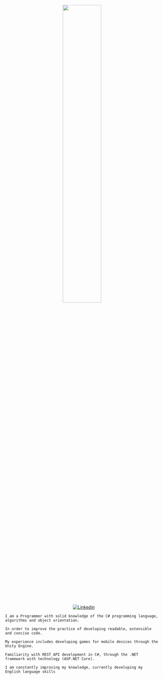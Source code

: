 <p align="center"><img width=50% src="https://media.giphy.com/media/IThjAlJnD9WNO/giphy.gif"></p>
 
 <p align="center">
    &nbsp;&nbsp;&nbsp;
    <a href="https://www.youtube.com/c/ÁreadaProgramação"><img alt="Linkedin" src="https://img.shields.io/youtube/channel/subscribers/UCXKSo8RSfVmrawXleZ-_arg?style=social"></a><a href="https://www.linkedin.com/in/alfredo1995/" target="_blank"></a>&nbsp;
</p>     
      
    I am a Programmer with solid knowledge of the C# programming language, algorithms and object orientation. 
    
    In order to improve the practice of developing readable, extensible and concise code.

    My experience includes developing games for mobile devices through the Unity Engine.
    
    Familiarity with REST API development in C#, through the .NET framework with technology (ASP.NET Core).

    I am constantly improving my knowledge, currently developing my English language skills


